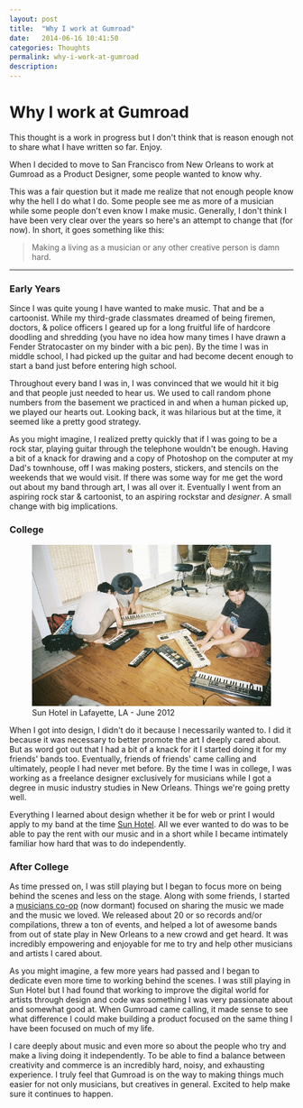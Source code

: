 ```yaml
---
layout: post
title:  "Why I work at Gumroad"
date:   2014-06-16 10:41:50
categories: Thoughts
permalink: why-i-work-at-gumroad
description: 
---
```


Why I work at Gumroad
==========

<div class="alert info">
  <p>This thought is a work in progress but I don't think that is reason enough not to share what I have written so far. Enjoy.</p>
</div>

When I decided to move to San Francisco from New Orleans to work at Gumroad as a Product Designer, some people wanted to know why. 

This was a fair question but it made me realize that not enough people know why the hell I do what I do. Some people see me as more of a musician while some people don't even know I make music. Generally, I don't think I have been very clear over the years so here's an attempt to change that (for now). In short, it goes something like this:

> Making a living as a musician or any other creative person is damn hard.

* * *

### Early Years ###

Since I was quite young I have wanted to make music. That and be a cartoonist. While my third-grade classmates dreamed of being firemen, doctors, & police officers I geared up for a long fruitful life of hardcore doodling and shredding (you have no idea how many times I have drawn a Fender Stratocaster on my binder with a bic pen).
By the time I was in middle school, I had picked up the guitar and had become decent enough to start a band just before entering high school.

Throughout every band I was in, I was convinced that we would hit it big and that people just needed to hear us. We used to call random phone numbers from the basement we practiced in and when a human picked up, we played our hearts out. Looking back, it was hilarious but at the time, it seemed like a pretty good strategy. 

As you might imagine, I realized pretty quickly that if I was going to be a rock star, playing guitar through the telephone wouldn't be enough. Having a bit of a knack for drawing and a copy of Photoshop on the computer at my Dad's townhouse, off I was making posters, stickers, and stencils on the weekends that we would visit. If there was some way for me get the word out about my band through art, I was all over it. Eventually I went from an aspiring rock star & cartoonist, to an aspiring rockstar and *designer*. A small change with big implications.

### College ###

<figure>
  <img src="/img/posts/sunhotel.jpg" alt="Sun Hotel">
  <figcaption>Sun Hotel in Lafayette, LA - June 2012 </figcaption>
</figure>

When I got into design, I didn't do it because I necessarily wanted to. I did it because it was necessary to better promote the art I deeply cared about. But as word got out that I had a bit of a knack for it I started doing it for my friends' bands too. Eventually, friends of friends' came calling and ultimately, people I had never met before. By the time I was in college, I was working as a freelance designer exclusively for musicians while I got a degree in music industry studies in New Orleans. Things we're going pretty well.

Everything I learned about design whether it be for web or print I would apply to my band at the time [Sun Hotel](http://wwww.sunhotelsounds.com). All we ever wanted to do was to be able to pay the rent with our music and in a short while I became intimately familiar how hard that was to do independently. 

### After College ###

As time pressed on, I was still playing but I began to focus more on being behind the scenes and less on the stage. Along with some friends, I started a [musicians co-op](http://www.chinquapinrecords.com) (now dormant) focused on sharing the music we made and the music we loved. We released about 20 or so records and/or compilations, threw a ton of events, and helped a lot of awesome bands from out of state play in New Orleans to a new crowd and get heard. It was incredibly empowering and enjoyable for me to try and help other musicians and artists I cared about.

As you might imagine, a few more years had passed and I began to dedicate even more time to working behind the scenes. I was still playing in Sun Hotel but I had found that working to improve the digital world for artists through design and code was something I was very passionate about and somewhat good at. When Gumroad came calling, it made sense to see what difference I could make building a product focused on the same thing I have been focused on much of my life.

I care deeply about music and even more so about the people who try and make a living doing it independently. To be able to find a balance between creativity and commerce is an incredibly hard, noisy, and exhausting experience. I truly feel that Gumroad is on the way to making things much easier for not only musicians, but creatives in general. Excited to help make sure it continues to happen.
